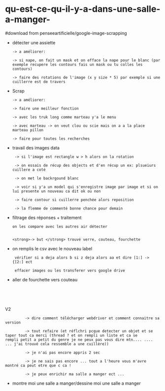 # qu-est-ce-qu-il-y-a-dans-une-salle-a-manger-

#download from penseeartificielle/google-image-scrapping



 -   détecter une assiette
 
         -> a améliorer: 
 
         -> si nape, on fait un mask et on efface la nape pour le blanc (par exemple recupere les contours fais un mask ou tu colles les contours)
    
         -> faire des rotations de l'image (x y size * 5) par exemple si une cuillerre est de travers


  - Scrap
    
        -> a améliorer: 
    
        -> faire une meilleur fonction
        
        -> avec les truk long comme marteau y'a le menu
        
        -> avec marteau -> on veut clou ou scie mais on a a la place marteau pillon
        
        -> faire pour toutes les recherches

   
 - travail des images data 
 
        -> si l'image est rectangle w > h alors on la rotation
        
        -> on essais de récup des objects et d'en récup un ex: plsueiurs cuillere a coté
  
        -> on met le backrgound blanc
        
        -> voir si y'a un model qui s'enregistre image par image et si on lui presente un nouveau ca dit ok ou non
        
        -> faire contour si cuillerre penchée alors reposition

        -> la flemme de commenté bonne chance pour demain

 -  filtrage des réponses + traitement
 

        on les compare avec les autres air détecter 
        
 
        <strong>-> but </strong> trouvé verre, couteau, fourchette 
 
 
 
 - on remplis le csv avec le nouveau label
  
        vérifier si a deja alors b si z deja alors aa et dire [1:] -> {[2:] ect
 
        effacer images ou les transferer vers google drive
 
 
 - aller de fourchette vers couteau
 
 
 <br><br><br>
 
 V2
 
 
  
             -> dire comment télécharger webdriver et comment connaitre sa version
             
             -> tout refaire (et réflchri pcque detecter un objet et se taper tout ca merci (thread ? et on rempli un liste et ca se      rempli petit a petit du genre je ne peux pas vous dire mtn.... .... ... j'ai trouvé cela ressemble a une cuillère))
             
             -> je n'ai pas encore appris 2 sec 
             
             -> je ne sais pas encore ... tout a l'heure vous m'avre montré ca peut etre que c ca !
             
             -> je peux enrichir ma salle a manger ect ...
             
 - montre moi une salle a manger/dessine moi une salle a manger
